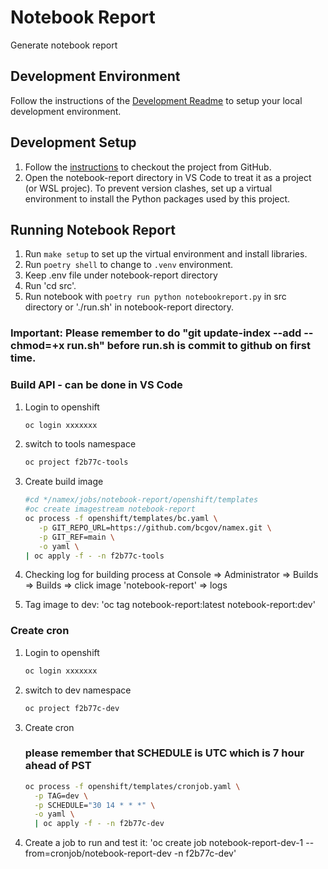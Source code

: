 # Notebook Report

Generate notebook report

## Development Environment

Follow the instructions of the [Development Readme](https://github.com/bcgov/entity/blob/master/docs/development.md)
to setup your local development environment.

## Development Setup

1. Follow the [instructions](https://github.com/bcgov/entity/blob/master/docs/setup-forking-workflow.md) to checkout the project from GitHub.
2. Open the notebook-report directory in VS Code to treat it as a project (or WSL projec). To prevent version clashes, set up a virtual environment to install the Python packages used by this project.

## Running Notebook Report
1. Run `make setup` to set up the virtual environment and install libraries.
2. Run `poetry shell` to change to `.venv` environment.
3. Keep .env file under notebook-report directory
3. Run 'cd src'.
4. Run notebook with `poetry run python notebookreport.py` in src directory or './run.sh' in notebook-report directory.

### Important: Please remember to do "git update-index --add --chmod=+x run.sh" before run.sh is commit to github on first time. 
### Build API - can be done in VS Code

1. Login to openshift

   ```sh
   oc login xxxxxxx
   ```

2. switch to tools namespace

   ```sh
   oc project f2b77c-tools
   ```

3. Create build image

   ```sh
   #cd */namex/jobs/notebook-report/openshift/templates
   #oc create imagestream notebook-report
   oc process -f openshift/templates/bc.yaml \
	  -p GIT_REPO_URL=https://github.com/bcgov/namex.git \
	  -p GIT_REF=main \
	  -o yaml \
   | oc apply -f - -n f2b77c-tools     
   ```

4. Checking log for building process at Console => Administrator => Builds => Builds => click image 'notebook-report' => logs

5. Tag image to dev: 'oc tag notebook-report:latest notebook-report:dev'


### Create cron

1. Login to openshift

   ```sh
   oc login xxxxxxx
   ```

2. switch to dev namespace

   ```sh
   oc project f2b77c-dev
   ```

3. Create cron
   ### please remember that SCHEDULE is UTC which is 7 hour ahead of PST
   ```sh
   oc process -f openshift/templates/cronjob.yaml \
     -p TAG=dev \
     -p SCHEDULE="30 14 * * *" \
     -o yaml \
     | oc apply -f - -n f2b77c-dev
   ```
4. Create a job to run and test it: 'oc create job notebook-report-dev-1 --from=cronjob/notebook-report-dev -n f2b77c-dev'
